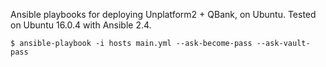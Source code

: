 Ansible playbooks for deploying Unplatform2 + QBank, on Ubuntu.
Tested on Ubuntu 16.0.4 with Ansible 2.4.

```
$ ansible-playbook -i hosts main.yml --ask-become-pass --ask-vault-pass
```
